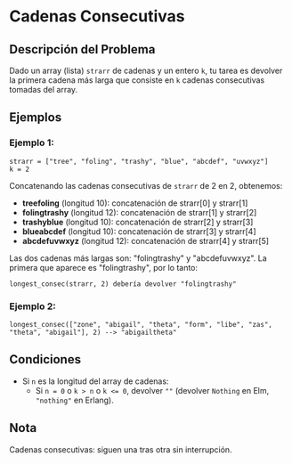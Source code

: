 # Cadenas Consecutivas

## Descripción del Problema

Dado un array (lista) `strarr` de cadenas y un entero `k`, tu tarea es devolver la primera cadena más larga que consiste en `k` cadenas consecutivas tomadas del array.

## Ejemplos

### Ejemplo 1:
```
strarr = ["tree", "foling", "trashy", "blue", "abcdef", "uvwxyz"]
k = 2
```

Concatenando las cadenas consecutivas de `strarr` de 2 en 2, obtenemos:

- **treefoling** (longitud 10): concatenación de strarr[0] y strarr[1]
- **folingtrashy** (longitud 12): concatenación de strarr[1] y strarr[2]
- **trashyblue** (longitud 10): concatenación de strarr[2] y strarr[3]
- **blueabcdef** (longitud 10): concatenación de strarr[3] y strarr[4]
- **abcdefuvwxyz** (longitud 12): concatenación de strarr[4] y strarr[5]

Las dos cadenas más largas son: "folingtrashy" y "abcdefuvwxyz".
La primera que aparece es "folingtrashy", por lo tanto:
```
longest_consec(strarr, 2) debería devolver "folingtrashy"
```

### Ejemplo 2:
```
longest_consec(["zone", "abigail", "theta", "form", "libe", "zas", "theta", "abigail"], 2) --> "abigailtheta"
```

## Condiciones

- Si `n` es la longitud del array de cadenas:
  - Si `n = 0` o `k > n` o `k <= 0`, devolver `""` (devolver `Nothing` en Elm, `"nothing"` en Erlang).

## Nota

Cadenas consecutivas: siguen una tras otra sin interrupción.
